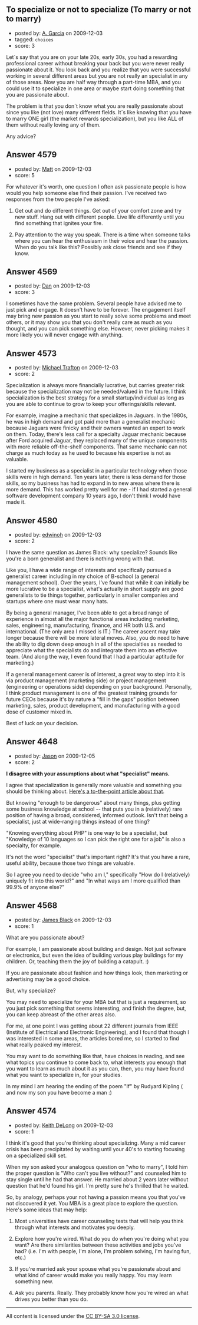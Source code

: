 ## To specialize or not to specialize (To marry or not to marry)

- posted by: [A. Garcia](https://stackexchange.com/users/-1/1659-a-garcia) on 2009-12-03
- tagged: `choices`
- score: 3

Let´s say that you are on your late 20s, early 30s, you had a rewarding professional career without breaking your back but you were never really passionate about it. You look back and you realize that you were successful working in several different areas but you are not really an specialist in any of those areas. Now you are half way through a part-time MBA, and you could use it to specialize in one area or maybe start doing something that you are passionate about. 

The problem is that you don´t know what you are really passionate about since you like (not love) many different fields. It´s like knowing that you have to marry ONE girl (the market rewards specialization), but you like ALL of them without really loving any of them.

Any advice?

 




## Answer 4579

- posted by: [Matt](https://stackexchange.com/users/-1/1653-matt) on 2009-12-03
- score: 5

For whatever it's worth, one question I often ask passionate people is how would you help someone else find their passion. I've received two responses from the two people I've asked:

1) Get out and do different things. Get out of your comfort zone and try new stuff. Hang out with different people. Live life differently until you find something that ignites your fire.

2) Pay attention to the way you speak. There is a time when someone talks where you can hear the enthusiasm in their voice and hear the passion. When do you talk like this? Possibly ask close friends and see if they know.




## Answer 4569

- posted by: [Dan](https://stackexchange.com/users/-1/1600-dan) on 2009-12-03
- score: 3

I sometimes have the same problem. Several people have advised me to just pick and engage. It doesn't have to be forever. The engagement itself may bring new passion as you start to really solve some problems and meet others, or it may show you that you don't really care as much as you thought, and you can pick something else. However, never picking makes it more likely you will never engage with anything.


## Answer 4573

- posted by: [Michael Trafton](https://stackexchange.com/users/-1/19-michael-trafton) on 2009-12-03
- score: 2

Specialization is always more financially lucrative, but carries greater risk because the specialization may not be needed/valued in the future. I think specialization is the best strategy for a small startup/individual as long as you are able to continue to grow to keep your offerings/skills relevant.

For example, imagine a mechanic that specializes in Jaguars. In the 1980s, he was in high demand and got paid more than a generalist mechanic because Jaguars were finicky and their owners wanted an expert to work on them. Today, there's less call for a specialty Jaguar mechanic because after Ford acquired Jaguar, they replaced many of the unique components with more reliable off-the-shelf components. That same mechanic can not charge as much today as he used to because his expertise is not as valuable.

I started my business as a specialist in a particular technology when those skills were in high demand. Ten years later, there is less demand for those skills, so my business has had to expand in to new areas where there is more demand. This has worked pretty well for me - if I had started a general software development company 10 years ago, I don't think I would have made it.


## Answer 4580

- posted by: [edwinoh](https://stackexchange.com/users/-1/1598-edwinoh) on 2009-12-03
- score: 2

I have the same question as James Black: why specialize?  Sounds like you're a born generalist and there is nothing wrong with that.

Like you, I have a wide range of interests and specifically pursued a generalist career including in my choice of B-school (a general management school).  Over the years, I've found that while it can initially be more lucrative to be a specialist, what's actually in short supply are good generalists to tie things together, particularly in smaller companies and startups where one must wear many hats.

By being a general manager, I've been able to get a broad range of experience in almost all the major functional areas including marketing, sales, engineering, manufacturing, finance, and HR both U.S. and international. (The only area I missed is IT.)  The career ascent may take longer because there will be more lateral moves.  Also, you do need to have the ability to dig down deep enough in all of the specialties as needed to appreciate what the specialists do and integrate them into an effective team.  (And along the way, I even found that I had a particular aptitude for marketing.)

If a general management career is of interest, a great way to step into it is via product management (marketing side) or project management (engineering or operations side) depending on your background.  Personally, I think product management is one of the greatest training grounds for future CEOs because it's by nature a "fill in the gaps" position between marketing, sales, product development, and manufacturing with a good dose of customer mixed in.

Best of luck on your decision.


## Answer 4648

- posted by: [Jason](https://stackexchange.com/users/-1/2-jason) on 2009-12-05
- score: 2

<p><strong>I disagree with your assumptions about what "specialist" means.</strong></p>

<p>I agree that specialization is generally more valuable and something you should be thinking about.  <a href="http://freelanceswitch.com/money/doubling-your-rate-a-thought-experiment/" rel="nofollow">Here's a to-the-point article about that</a>.</p>

<p>But knowing "enough to be dangerous" about many things, plus getting some business knowledge at school -- that puts you in a (relatively) rare position of having a broad, considered, informed outlook.  Isn't that being a specialist, just at wide-ranging things instead of one thing?</p>

<p>"Knowing everything about PHP" is one way to be a specialist, but "Knowledge of 10 languages so I can pick the right one for a job" is also a specialty, for example.</p>

<p>It's not the word "specialist" that's important right?  It's that you have a rare, useful ability, because those two things are valuable.</p>

<p>So I agree you need to decide "who am I," specifically "How do I (relatively) uniquely fit into this world?" and "In what ways am I more qualified than 99.9% of anyone else?"</p>



## Answer 4568

- posted by: [James Black](https://stackexchange.com/users/-1/1074-james-black) on 2009-12-03
- score: 1

What are you passionate about?

For example, I am passionate about building and design. Not just software or electronics, but even the idea of building various play buildings for my children. Or, teaching them the joy of building a catapult. :)

If you are passionate about fashion and how things look, then marketing or advertising may be a good choice.

But, why specialize?

You may need to specialize for your MBA but that is just a requirement, so you just pick something that seems interesting, and finish the degree, but, you can keep abreast of the other areas also.

For me, at one point I was getting about 22 different journals from IEEE (Institute of Electrical and Electronic Engineering), and I found that though I was interested in some areas, the articles bored me, so I started to find what really peaked my interest.

You may want to do something like that, have choices in reading, and see what topics you continue to come back to, what interests you enough that you want to learn as much about it as you can, then, you may have found what you want to specialize in, for your studies.

In my mind I am hearing the ending of the poem "If" by Rudyard Kipling ( and now my son you have become a man :)


## Answer 4574

- posted by: [Keith DeLong](https://stackexchange.com/users/-1/888-keith-delong) on 2009-12-03
- score: 1

I think it's good that you're thinking about specializing. Many a mid career crisis has been precipitated by waiting until your 40's to starting focusing on a specialized skill set.

When my son asked your analogous question on "who to marry", I told him the proper question is "Who can't you live without?" and counseled him to stay single until he had that answer. He married about 2 years later without question that he'd found his girl. I'm pretty sure he's thrilled that he waited.

So, by analogy, perhaps your not having a passion means you that you've not discovered it yet. You MBA is a great place to explore the question. Here's some ideas that may help:

1. Most universities have career counseling tests that will help you think through what interests and motivates you deeply. 

2. Explore how you're wired. What do you do when you're doing what you want? Are there similarities between these activities and jobs you've had? (i.e. I'm with people, I'm alone, I'm problem solving, I'm having fun, etc.)

3. If you're married ask your spouse what you're passionate about and what kind of career would make you really happy. You may learn something new. 

4. Ask you parents. Really. They probably know how you're wired an what drives you better than you do.



---

All content is licensed under the [CC BY-SA 3.0 license](https://creativecommons.org/licenses/by-sa/3.0/).
